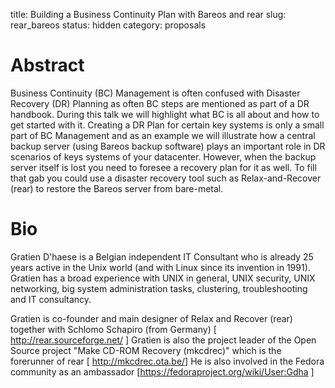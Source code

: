 title: Building a Business Continuity Plan with Bareos and rear
slug: rear_bareos
status: hidden
category: proposals

 # Abstract
Business Continuity (BC) Management is often confused with Disaster Recovery
(DR) Planning as often BC steps are mentioned as part of a DR handbook.
During this talk we will highlight what BC is all about and how to get started
with it. Creating a DR Plan for certain key systems is only a small part of BC
Management and as an example we will illustrate how a central backup server
(using Bareos backup software) plays an important role in DR scenarios of
keys systems of your datacenter. However, when the backup server itself is lost
you need to foresee a recovery plan for it as well.
To fill that gab you could use a disaster recovery tool such as
Relax-and-Recover (rear) to restore the Bareos server from bare-metal.

 # Bio
Gratien D'haese is a Belgian independent IT Consultant who is already 25
years active in the Unix world (and with Linux since its invention in 1991).
Gratien has a broad experience with UNIX in general, UNIX security, UNIX
networking, big system administration tasks, clustering, troubleshooting and
IT consultancy.

Gratien is co-founder and main designer of Relax and Recover (rear) together
with Schlomo Schapiro (from Germany) [ http://rear.sourceforge.net/ ]
Gratien is also the project leader of the Open Source project "Make CD-ROM
Recovery (mkcdrec)" which is the forerunner of rear [ http://mkcdrec.ota.be/]
He is also involved in the Fedora community as an ambassador [https://fedoraproject.org/wiki/User:Gdha ]

